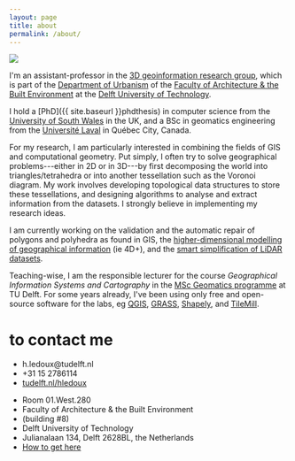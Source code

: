 ```yaml
---
layout: page
title: about
permalink: /about/
---
```


<!-- # about me -->

<img class="me" src="{{ site.baseurl }}/img/me.png">

I'm an assistant-professor in the [3D geoinformation research group](http://3dgeoinfo.bk.tudelft.nl), which is part of the [Department of Urbanism](http://www.bk.tudelft.nl/en/about-faculty/departments/urbanism/) of the [Faculty of Architecture & the Built Environment](http://bk.tudelft.nl/en) at the [Delft University of Technology](http://www.tudelft.nl).

I hold a [PhD]({{ site.baseurl }}phdthesis) in computer science from the [University of South Wales](http://www.southwales.ac.uk) in the UK, and a BSc in geomatics engineering from the [Université Laval](http://www.ulaval.ca) in Québec City, Canada.

For my research, I am particularly interested in combining the fields of GIS and computational geometry. Put simply, I often try to solve geographical problems---either in 2D or in 3D---by first decomposing the world into triangles/tetrahedra or into another tessellation such as the Voronoi diagram. My work involves developing topological data structures to store these tessellations, and designing algorithms to analyse and extract information from the datasets. I strongly believe in implementing my research ideas.

I am currently working on the validation and the automatic repair of polygons and polyhedra as found in GIS, the [higher-dimensional modelling of geographical information](http://www.geo5d.nl) (ie 4D+), and the [smart simplification of LiDAR datasets](http://3dsm.bk.tudelft.nl).

Teaching-wise, I am the responsible lecturer for the course *Geographical Information Systems and Cartography* in the [MSc Geomatics programme](http://geomatics.tudelft.nl) at TU Delft. For some years already, I've been using only free and open-source software for the labs, eg [QGIS](http://www.qgis.org/), [GRASS](http://grass.osgeo.org/), [Shapely](https://github.com/Toblerity/Shapely), and [TileMill](http://www.mapbox.com/tilemill/).


<h1 id="contact">to contact me</h1>

<ul class="fa-ul">
  <li><i class="fa-li fa fa-envelope"></i>h.ledoux@tudelft.nl</li>
  <li><i class="fa-li fa fa-phone"></i>+31 15 2786114</li>
  <li><i class="fa-li fa fa-home"></i><a href="http://tudelft.nl/hledoux">tudelft.nl/hledoux</a></li>
</ul>

<ul class="fa-ul">
  <li><i class="fa-li fa fa-map-marker"></i>Room 01.West.280</li>
  <li><i></i>Faculty of Architecture & the Built Environment</li>
  <li><i></i>(building #8)</li>
  <li><i></i>Delft University of Technology</li>
  <li><i></i>Julianalaan 134, Delft 2628BL, the Netherlands</li>
  <li><i></i><a href="http://www.tudelft.nl/en/about-tu-delft/contact-and-accessibility/housing-tu-delft/accessibility/building-8/">How to get here</a></li>
</ul>

<div id="map"></div>

<script src="//cdn.leafletjs.com/leaflet-0.4/leaflet.js"></script>
<script src="//cdnjs.cloudflare.com/ajax/libs/proj4js/1.1.0/proj4js-compressed.js"></script>
<script src="{{ "/assets/js/mymap.js" | prepend: site.baseurl }}"></script>
